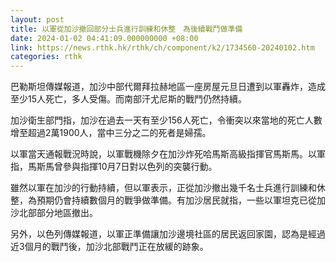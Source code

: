 ```yaml
---
layout: post
title: 以軍從加沙撤回部分士兵進行訓練和休整　為後續戰鬥做準備
date: 2024-01-02 04:41:09.000000000 +08:00
link: https://news.rthk.hk/rthk/ch/component/k2/1734560-20240102.htm
categories: rthk
---
```


巴勒斯坦傳媒報道，加沙中部代爾拜拉赫地區一座房屋元旦日遭到以軍轟炸，造成至少15人死亡，多人受傷。而南部汗尤尼斯的戰鬥仍然持續。

加沙衛生部門指，加沙在過去一天有至少156人死亡，令衝突以來當地的死亡人數增至超過2萬1900人，當中三分之二的死者是婦孺。

以軍當天通報戰況時說，以軍戰機除夕在加沙炸死哈馬斯高級指揮官馬斯馬。以軍指，馬斯馬曾參與指揮10月7日對以色列的突襲行動。

雖然以軍在加沙的行動持續，但以軍表示，正從加沙撤出幾千名士兵進行訓練和休整，為預期仍會持續數個月的戰爭做準備。有加沙居民就指，一些以軍坦克已從加沙北部部分地區撤出。

另外，以色列傳媒報道，以軍正準備讓加沙邊境社區的居民返回家園，認為是經過近3個月的戰鬥後，加沙北部戰鬥正在放緩的跡象。
